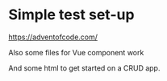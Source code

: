 # Simple test set-up
https://adventofcode.com/

Also some files for Vue component work

And some html to get started on a CRUD app.

